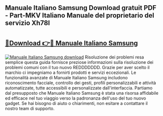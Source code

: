 ## Manuale Italiano Samsung Download gratuit PDF - Part-MKV Italiano Manuale del proprietario del servizio Xh78l

# <h2><a href="http://dffl3b5.blite.top/?on=Manuale+Italiano+Samsung">🔗Download 👉🔴 Manuale Italiano Samsung</a></h2>

[![Manuale Italiano Samsung download](https://i.imgur.com/lujVjoI.png)](http://dffl3b5.blite.top/?on=Manuale+Italiano+Samsung)
Risoluzione dei problemi resa semplice questa guida fornisce preziose informazioni sulla risoluzione dei problemi comuni con il tuo nuovo REDDDDDDD. Grazie per aver scelto il marchio ci impegniamo a fornirti prodotti e servizi eccezionali. Le funzionalità avanzate di Manuale Italiano Samsung includono riconoscimento facciale, controllo dei gesti, profili personalizzabili e attività automatizzate, tutte accessibili e personalizzate dall'interfaccia. Partiamo dal presupposto che Manuale Italiano Samsung è stata una risorsa affidabile ed efficace nel tuo viaggio verso la padronanza dell'uso del tuo nuovo gadget. Se hai bisogno di aiuto o chiarimenti, non esitare a contattare il nostro team di supporto.
